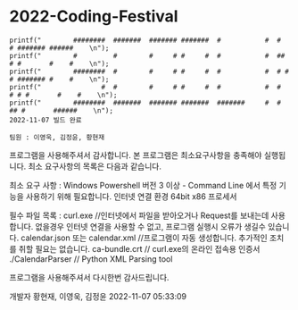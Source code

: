 # 2022-Coding-Festival

	printf("		########  #######  ####### #######  #			#  #    # ####### ###### 	\n");
	printf("		#         #        #     # #     #  #			#  ##   # #       #    # 	\n");
	printf("		########  #        #     # #     #  #			#  # #  # ####### #    # 	\n");
	printf("		       #  #        #     # #     #  #			#  #  # # #       #    # 	\n");
	printf("		########  #######  ####### #######  #######		#  #   ## #       ###### 	\n");
	2022-11-07 빌드 완료
	
	팀원 : 이영욱, 김정윤, 황현재


프로그램을 사용해주셔서 감사합니다.
본 프로그램은 최소요구사항을 충족해야 실행됩니다.
최소 요구사항의 목록은 다음과 같습니다.

최소 요구 사항 : Windows Powershell 버전 3 이상 - Command Line 에서 특정 기능을 사용하기 위해 필요합니다.
		인터넷 연결 환경
		64bit x86 프로세서

필수 파일 목록 : curl.exe //인터넷에서 파일을 받아오거나 Request를 보내는데 사용합니다. 없을경우 인터넷 연결을 사용할 수 없고, 프로그램 실행시 오류가 생길수 있습니다.
		calendar.json 또는 calendar.xml //프로그램이 자동 생성합니다. 추가적인 조치를 취할 필요는 없습니다.
		ca-bundle.crt // curl.exe의 온라인 접속용 인증서
		./CalendarParser // Python XML Parsing tool
               
프로그램을 사용해주셔서 다시한번 감사드립니다.

개발자 황현재, 이영욱, 김정윤
2022-11-07 05:33:09

	        
